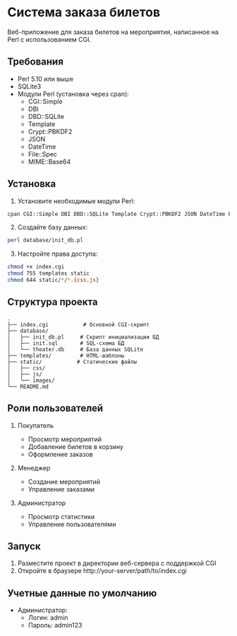 # Система заказа билетов

Веб-приложение для заказа билетов на мероприятия, написанное на Perl с использованием CGI.

## Требования

- Perl 5.10 или выше
- SQLite3
- Модули Perl (установка через cpan):
  - CGI::Simple
  - DBI
  - DBD::SQLite
  - Template
  - Crypt::PBKDF2
  - JSON
  - DateTime
  - File::Spec
  - MIME::Base64

## Установка

1. Установите необходимые модули Perl:
```bash
cpan CGI::Simple DBI DBD::SQLite Template Crypt::PBKDF2 JSON DateTime File::Spec MIME::Base64
```

2. Создайте базу данных:
```bash
perl database/init_db.pl
```

3. Настройте права доступа:
```bash
chmod +x index.cgi
chmod 755 templates static
chmod 644 static/*/*.{css,js}
```

## Структура проекта

```
.
├── index.cgi           # Основной CGI-скрипт
├── database/
│   ├── init_db.pl     # Скрипт инициализации БД
│   ├── init.sql       # SQL-схема БД
│   └── theater.db     # База данных SQLite
├── templates/         # HTML-шаблоны
├── static/           # Статические файлы
│   ├── css/
│   ├── js/
│   └── images/
└── README.md
```

## Роли пользователей

1. Покупатель
   - Просмотр мероприятий
   - Добавление билетов в корзину
   - Оформление заказов

2. Менеджер
   - Создание мероприятий
   - Управление заказами

3. Администратор
   - Просмотр статистики
   - Управление пользователями

## Запуск

1. Разместите проект в директории веб-сервера с поддержкой CGI
2. Откройте в браузере http://your-server/path/to/index.cgi

## Учетные данные по умолчанию

- Администратор:
  - Логин: admin
  - Пароль: admin123 
